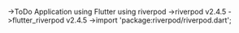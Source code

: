 ->ToDo Application using Flutter using riverpod
->riverpod	v2.4.5
->flutter_riverpod	v2.4.5
->import 'package:riverpod/riverpod.dart';

